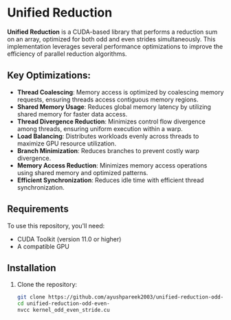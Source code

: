 # Unified Reduction

**Unified Reduction** is a CUDA-based library that performs a reduction sum on an array, optimized for both odd and even strides simultaneously. This implementation leverages several performance optimizations to improve the efficiency of parallel reduction algorithms.

## Key Optimizations:
- **Thread Coalescing**: Memory access is optimized by coalescing memory requests, ensuring threads access contiguous memory regions.
- **Shared Memory Usage**: Reduces global memory latency by utilizing shared memory for faster data access.
- **Thread Divergence Reduction**: Minimizes control flow divergence among threads, ensuring uniform execution within a warp.
- **Load Balancing**: Distributes workloads evenly across threads to maximize GPU resource utilization.
- **Branch Minimization**: Reduces branches to prevent costly warp divergence.
- **Memory Access Reduction**: Minimizes memory access operations using shared memory and optimized patterns.
- **Efficient Synchronization**: Reduces idle time with efficient thread synchronization.

## Requirements

To use this repository, you'll need:
- CUDA Toolkit (version 11.0 or higher)
- A compatible GPU

## Installation

1. Clone the repository:
   ```bash
   git clone https://github.com/ayushpareek2003/unified-reduction-odd-even-.git
   cd unified-reduction-odd-even-
   nvcc kernel_odd_even_stride.cu
